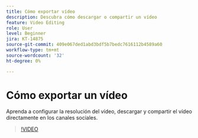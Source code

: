 ```yaml
---
title: Cómo exportar vídeo
description: Descubra cómo descargar o compartir un vídeo
feature: Video Editing
role: User
level: Beginner
jira: KT-14875
source-git-commit: 409e067ded1abd3bdf5b7bedc7616112b4589a60
workflow-type: tm+mt
source-wordcount: '32'
ht-degree: 0%

---
```


# Cómo exportar un vídeo

Aprenda a configurar la resolución del vídeo, descargar y compartir el vídeo directamente en los canales sociales.

>[!VIDEO](https://video.tv.adobe.com/v/3427093?quality=12&learn=on&hidetitle=true)
